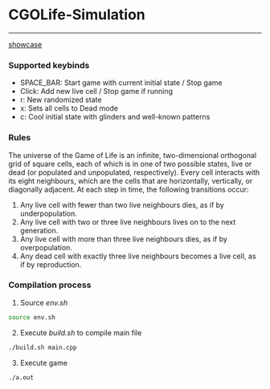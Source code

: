 # CGOLife-Simulation
---
[showcase](assets/output.gif)
### Supported keybinds
- SPACE_BAR: Start game with current initial state / Stop game
- Click: Add new live cell / Stop game if running
- r: New randomized state
- x: Sets all cells to Dead mode
- c: Cool initial state with glinders and well-known patterns

### Rules
The universe of the Game of Life is an infinite, two-dimensional orthogonal grid of square cells, each of which is in one of two possible states, live or dead (or populated and unpopulated, respectively). Every cell interacts with its eight neighbours, which are the cells that are horizontally, vertically, or diagonally adjacent. At each step in time, the following transitions occur:

1. Any live cell with fewer than two live neighbours dies, as if by underpopulation.
2. Any live cell with two or three live neighbours lives on to the next generation.
3. Any live cell with more than three live neighbours dies, as if by overpopulation.
4. Any dead cell with exactly three live neighbours becomes a live cell, as if by reproduction.

### Compilation process
1. Source *env.sh*
```sh
source env.sh
```
2. Execute *build.sh* to compile main file
```sh
./build.sh main.cpp
```
3. Execute game
```sh
./a.out
```

